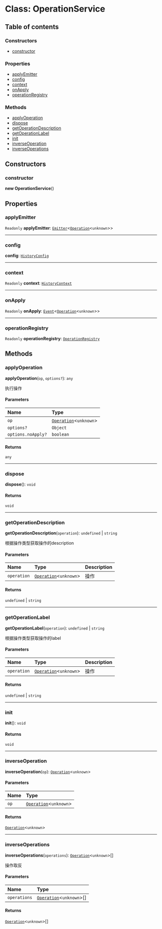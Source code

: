 # Class: OperationService

## Table of contents

### Constructors

* [constructor](/en/auto-docs/free-layout-editor/classes/OperationService.md#constructor)

### Properties

* [applyEmitter](/en/auto-docs/free-layout-editor/classes/OperationService.md#applyemitter)
* [config](/en/auto-docs/free-layout-editor/classes/OperationService.md#config)
* [context](/en/auto-docs/free-layout-editor/classes/OperationService.md#context)
* [onApply](/en/auto-docs/free-layout-editor/classes/OperationService.md#onapply)
* [operationRegistry](/en/auto-docs/free-layout-editor/classes/OperationService.md#operationregistry)

### Methods

* [applyOperation](/en/auto-docs/free-layout-editor/classes/OperationService.md#applyoperation)
* [dispose](/en/auto-docs/free-layout-editor/classes/OperationService.md#dispose)
* [getOperationDescription](/en/auto-docs/free-layout-editor/classes/OperationService.md#getoperationdescription)
* [getOperationLabel](/en/auto-docs/free-layout-editor/classes/OperationService.md#getoperationlabel)
* [init](/en/auto-docs/free-layout-editor/classes/OperationService.md#init)
* [inverseOperation](/en/auto-docs/free-layout-editor/classes/OperationService.md#inverseoperation)
* [inverseOperations](/en/auto-docs/free-layout-editor/classes/OperationService.md#inverseoperations)

## Constructors

### constructor

**new OperationService**()

## Properties

### applyEmitter

`Readonly` **applyEmitter**: [`Emitter`](/en/auto-docs/free-layout-editor/classes/Emitter.md)<[`Operation`](/en/auto-docs/free-layout-editor/interfaces/Operation.md)<`unknown`>>

***

### config

**config**: [`HistoryConfig`](/en/auto-docs/free-layout-editor/classes/HistoryConfig.md)

***

### context

`Readonly` **context**: [`HistoryContext`](/en/auto-docs/free-layout-editor/classes/HistoryContext.md)

***

### onApply

`Readonly` **onApply**: [`Event`](/en/auto-docs/free-layout-editor/interfaces/Event-1.md)<[`Operation`](/en/auto-docs/free-layout-editor/interfaces/Operation.md)<`unknown`>>

***

### operationRegistry

`Readonly` **operationRegistry**: [`OperationRegistry`](/en/auto-docs/free-layout-editor/classes/OperationRegistry.md)

## Methods

### applyOperation

**applyOperation**(`op`, `options?`): `any`

执行操作

#### Parameters

| Name | Type |
| :------ | :------ |
| `op` | [`Operation`](/en/auto-docs/free-layout-editor/interfaces/Operation.md)<`unknown`> |
| `options?` | `Object` |
| `options.noApply?` | `boolean` |

#### Returns

`any`

***

### dispose

**dispose**(): `void`

#### Returns

`void`

***

### getOperationDescription

**getOperationDescription**(`operation`): `undefined` | `string`

根据操作类型获取操作的description

#### Parameters

| Name | Type | Description |
| :------ | :------ | :------ |
| `operation` | [`Operation`](/en/auto-docs/free-layout-editor/interfaces/Operation.md)<`unknown`> | 操作 |

#### Returns

`undefined` | `string`

***

### getOperationLabel

**getOperationLabel**(`operation`): `undefined` | `string`

根据操作类型获取操作的label

#### Parameters

| Name | Type | Description |
| :------ | :------ | :------ |
| `operation` | [`Operation`](/en/auto-docs/free-layout-editor/interfaces/Operation.md)<`unknown`> | 操作 |

#### Returns

`undefined` | `string`

***

### init

**init**(): `void`

#### Returns

`void`

***

### inverseOperation

**inverseOperation**(`op`): [`Operation`](/en/auto-docs/free-layout-editor/interfaces/Operation.md)<`unknown`>

#### Parameters

| Name | Type |
| :------ | :------ |
| `op` | [`Operation`](/en/auto-docs/free-layout-editor/interfaces/Operation.md)<`unknown`> |

#### Returns

[`Operation`](/en/auto-docs/free-layout-editor/interfaces/Operation.md)<`unknown`>

***

### inverseOperations

**inverseOperations**(`operations`): [`Operation`](/en/auto-docs/free-layout-editor/interfaces/Operation.md)<`unknown`>\[]

操作取反

#### Parameters

| Name | Type |
| :------ | :------ |
| `operations` | [`Operation`](/en/auto-docs/free-layout-editor/interfaces/Operation.md)<`unknown`>\[] |

#### Returns

[`Operation`](/en/auto-docs/free-layout-editor/interfaces/Operation.md)<`unknown`>\[]
